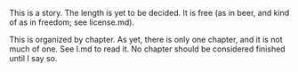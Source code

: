 This is a story. The length is yet to be decided. It is free (as in beer, and kind of as in freedom; see license.md).

This is organized by chapter. As yet, there is only one chapter, and it is not much of one. See I.md to read it. No chapter should be considered finished until I say so.
